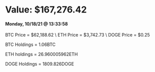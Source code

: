 # Value: $167,276.42

#### Monday, 10/18/21 @ 13:33:58 

BTC Price = $62,188.62
\ ETH Price = $3,742.73
\ DOGE Price = $0.25


BTC Holdings = 1.06BTC

 ETH holdings = 26.960005962ETH

 DOGE Holdings = 1809.826DOGE

